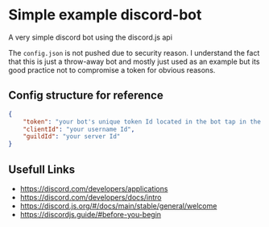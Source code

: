 # Simple example discord-bot
A very simple discord bot using the discord.js api

The `config.json` is not pushed due to security reason. I understand the fact that this is just a throw-away bot and mostly just used as an example but its good practice not to compromise a token for obvious reasons.


## Config structure for reference

```json
{
    "token": "your bot's unique token Id located in the bot tap in the discord developer portal",
    "clientId": "your username Id",
    "guildId": "your server Id"
}
```

## Usefull Links
- https://discord.com/developers/applications
- https://discord.com/developers/docs/intro
- https://discord.js.org/#/docs/main/stable/general/welcome
- https://discordjs.guide/#before-you-begin
